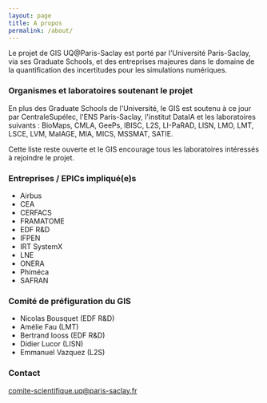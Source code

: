 ```yaml
---
layout: page
title: A propos
permalink: /about/
---
```


Le projet de GIS UQ@Paris-Saclay est porté par l'Université
Paris-Saclay, via ses Graduate Schools, et des entreprises majeures
dans le domaine de la quantification des incertitudes pour les
simulations numériques.

### Organismes et laboratoires soutenant le projet

En plus des Graduate Schools de l'Université, le GIS est soutenu à ce jour par CentraleSupélec, l'ENS Paris-Saclay, 
l'institut DataIA et les laboratoires suivants : BioMaps, CMLA, GeePs, IBISC, L2S, LI-PaRAD, LISN, LMO, LMT, 
LSCE, LVM, MaIAGE, MIA, MICS, MSSMAT, SATIE.

Cette liste reste ouverte et le GIS encourage tous les laboratoires
intéressés à rejoindre le projet.

### Entreprises / EPICs impliqué(e)s

 * Airbus
 * CEA
 * CERFACS
 * FRAMATOME
 * EDF R&D
 * IFPEN
 * IRT SystemX
 * LNE
 * ONERA
 * Phiméca
 * SAFRAN

### Comité de préfiguration du GIS

 * Nicolas Bousquet (EDF R&D)
 * Amélie Fau (LMT)
 * Bertrand Iooss (EDF R&D)
 * Didier Lucor (LISN)
 * Emmanuel Vazquez (L2S)

### Contact

[comite-scientifique.uq@paris-saclay.fr](mailto:comite-scientifique.uq@paris-saclay.fr)
